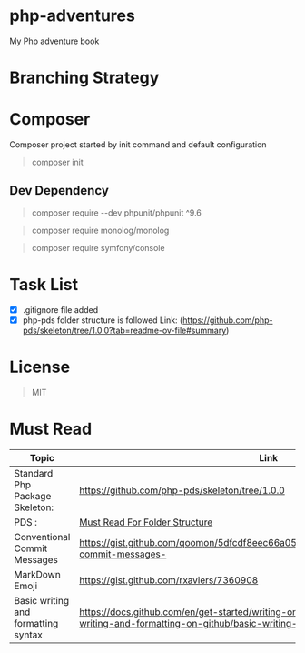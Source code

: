 # php-adventures
My Php adventure book

# Branching Strategy 


# Composer 
 
 Composer project started by init command and default configuration 
 > composer init

## Dev Dependency 

 > composer require --dev phpunit/phpunit ^9.6

 > composer require monolog/monolog

 > composer require symfony/console

# Task List
 - [x] .gitignore file added 
 - [x] php-pds folder structure is followed Link: (https://github.com/php-pds/skeleton/tree/1.0.0?tab=readme-ov-file#summary)

# License
  >  MIT

# Must Read

| Topic                          | Link                                                                                                        |
|--------------------------------|-------------------------------------------------------------------------------------------------------------|
| Standard Php Package Skeleton: | https://github.com/php-pds/skeleton/tree/1.0.0                                                              |
| PDS :                          | [Must Read For Folder Structure](https://www.nikolaposa.in.rs/blog/2017/01/16/on-structuring-php-projects/) |
| Conventional Commit Messages   | https://gist.github.com/qoomon/5dfcdf8eec66a051ecd85625518cfd13#conventional-commit-messages-               |
| MarkDown Emoji                 | https://gist.github.com/rxaviers/7360908                                                                    |
| Basic writing and formatting syntax | https://docs.github.com/en/get-started/writing-on-github/getting-started-with-writing-and-formatting-on-github/basic-writing-and-formatting-syntax                                                                                                            |